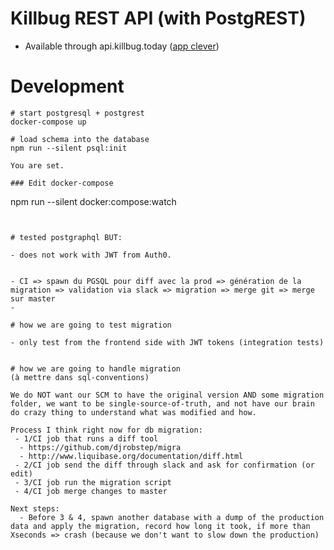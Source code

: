 Killbug REST API (with PostgREST)
===================================

- Available through api.killbug.today ([app clever](https://console.clever-cloud.com/organisations/orga_6353e166-a7fe-4174-a2ed-381833ce68eb/applications/app_550100da-5d7a-4847-8b99-c419b3880ce4))


# Development

```
# start postgresql + postgrest
docker-compose up
```

```
# load schema into the database
npm run --silent psql:init

You are set.

### Edit docker-compose

```
npm run --silent docker:compose:watch
```


# tested postgraphql BUT:

- does not work with JWT from Auth0.


- CI => spawn du PGSQL pour diff avec la prod => génération de la migration => validation via slack => migration => merge git => merge sur master
-

# how we are going to test migration

- only test from the frontend side with JWT tokens (integration tests)


# how we are going to handle migration
(à mettre dans sql-conventions)

We do NOT want our SCM to have the original version AND some migration folder, we want to be single-source-of-truth, and not have our brain do crazy thing to understand what was modified and how.

Process I think right now for db migration:
 - 1/CI job that runs a diff tool
  - https://github.com/djrobstep/migra
  - http://www.liquibase.org/documentation/diff.html
 - 2/CI job send the diff through slack and ask for confirmation (or edit)
 - 3/CI job run the migration script
 - 4/CI job merge changes to master

Next steps:
  - Before 3 & 4, spawn another database with a dump of the production data and apply the migration, record how long it took, if more than Xseconds => crash (because we don't want to slow down the production)

